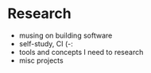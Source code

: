 # Research

- musing on building software
- self-study, CI (-:
- tools and concepts I need to research 
- misc projects
